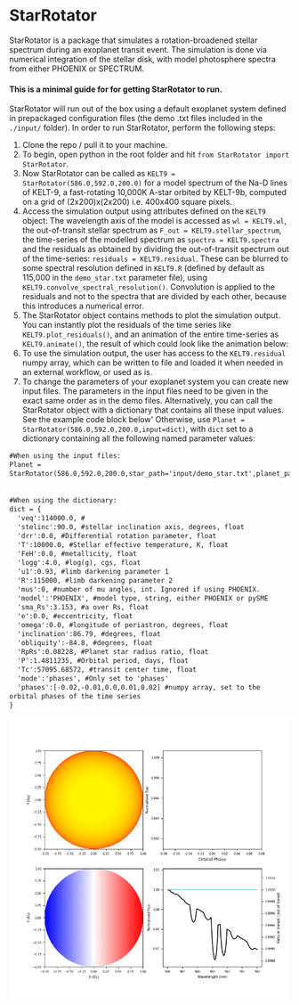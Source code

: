 # StarRotator

StarRotator is a package that simulates a rotation-broadened stellar spectrum during an exoplanet transit event. The simulation is done via numerical integration of the stellar disk, with model photosphere spectra from either PHOENIX or SPECTRUM.

#### This is a minimal guide for for getting StarRotator to run.

StarRotator will run out of the box using a default exoplanet system defined in prepackaged configuration files (the demo .txt files included in the `./input/` folder).
In order to run StarRotator, perform the following steps:
1) Clone the repo / pull it to your machine.
2) To begin, open python in the root folder and hit `from StarRotator import StarRotator`.
3) Now StarRotator can be called as `KELT9 = StarRotator(586.0,592.0,200.0)` for a model spectrum of the Na-D lines of KELT-9, a fast-rotating 10,000K A-star orbited by KELT-9b, computed on a grid of (2x200)x(2x200) i.e. 400x400 square pixels.
4) Access the simulation output using attributes defined on the `KELT9` object: The wavelength axis of the model is accessed as `wl = KELT9.wl`, the out-of-transit stellar spectrum as `F_out = KELT9.stellar_spectrum`, the time-series of the modelled spectrum as `spectra = KELT9.spectra` and the residuals as obtained by dividing the out-of-transit spectrum out of the time-series: `residuals = KELT9.residual`. These can be blurred to some spectral resolution defined in `KELT9.R` (defined by default as 115,000 in the `demo_star.txt` parameter file), using `KELT9.convolve_spectral_resolution()`. Convolution is applied to the residuals and not to the spectra that are divided by each other, because this introduces a numerical error.
5) The StarRotator object contains methods to plot the simulation output. You can instantly plot the residuals of the time series like `KELT9.plot_residuals()`, and an animation of the entire time-series as `KELT9.animate()`, the result of which could look like the animation below:
6) To use the simulation output, the user has access to the `KELT9.residual` numpy array, which can be written to file and loaded it when needed in an external workflow, or used as is.
7) To change the parameters of your exoplanet system you can create new input files. The parameters in the input files need to be given in the exact same order as in the demo files. Alternatively, you can call the StarRotator object with a dictionary that contains all these input values. See the example code block below' Otherwise, use `Planet = StarRotator(586.0,592.0,200.0,input=dict)`, with `dict` set to a dictionary containing all the following named parameter values:
```{python}
#When using the input files:
Planet = StarRotator(586.0,592.0,200.0,star_path='input/demo_star.txt',planet_path='input/demo_planet.txt',obs_path='input/demo_observations.txt')


#When using the dictionary:
dict = {
  'veq':114000.0, #
  'stelinc':90.0, #stellar inclination axis, degrees, float
  'drr':0.0, #Differential rotation parameter, float
  'T':10000.0, #Stellar effective temperature, K, float
  'FeH':0.0, #metallicity, float
  'logg':4.0, #log(g), cgs, float
  'u1':0.93, #limb darkening parameter 1
  'R':115000, #limb darkening parameter 2
  'mus':0, #number of mu angles, int. Ignored if using PHOENIX.
  'model':'PHOENIX', #model type, string, either PHOENIX or pySME
  'sma_Rs':3.153, #a over Rs, float
  'e':0.0, #eccentricity, float
  'omega':0.0, #longitude of periastron, degrees, float
  'inclination':86.79, #degrees, float
  'obliquity':-84.8, #degrees, float
  'RpRs':0.08228, #Planet star radius ratio, float
  'P':1.4811235, #Orbital period, days, float
  'Tc':57095.68572, #transit center time, float
  'mode':'phases', #Only set to 'phases'
  'phases':[-0.02,-0.01,0.0,0.01,0.02] #numpy array, set to the orbital phases of the time series
}
```
![](demo.gif)
